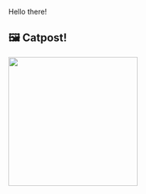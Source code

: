 Hello there!



## 🖼️ Catpost!

<sub>
    <img src="https://cdn2.thecatapi.com/images/acj.jpg" height="256">
</sub>

